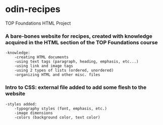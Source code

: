 # odin-recipes
TOP Foundations HTML Project

### A bare-bones website for recipes, created with knowledge acquired in the HTML section of the TOP Foundations course

    -knowledge:
        -creating HTML documents
        -using text tags (paragraph, heading, emphasis, etc...)
        -using link and image tags
        -using 2 types of lists (ordered, unordered)
        -organizing HTML and other misc. files

### Intro to CSS: external file added to add some flesh to the website
    
    -styles added:
        -typography styles (font, emphasis, etc.)
        -image dimensions
        -colors (background color, text color)

